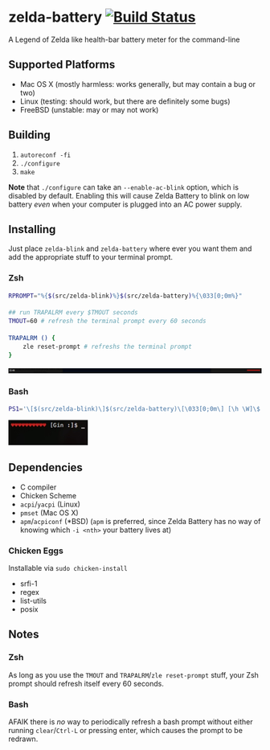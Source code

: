 zelda-battery [![Build Status](https://travis-ci.org/dopm/zelda-battery.svg?branch=master)](https://travis-ci.org/dopm/zelda-battery)
=============

A Legend of Zelda like health-bar battery meter for the command-line

## Supported Platforms

* Mac OS X (mostly harmless: works generally, but may contain a bug or two)
* Linux (testing: should work, but there are definitely some bugs)
* FreeBSD (unstable: may or may not work)


## Building
1. `autoreconf -fi`
2. `./configure`
3. `make`

__Note__ that `./configure` can take an `--enable-ac-blink` option, which is disabled by default.  Enabling this will cause Zelda Battery to blink on low battery _even_ when your computer is plugged into an AC power supply.

## Installing
Just place `zelda-blink` and `zelda-battery` where ever you want them and add the appropriate stuff to your terminal prompt.

### Zsh
```bash
RPROMPT="%{$(src/zelda-blink)%}$(src/zelda-battery)%{\033[0;0m%}"

## run TRAPALRM every $TMOUT seconds
TMOUT=60 # refresh the terminal prompt every 60 seconds

TRAPALRM () {
    zle reset-prompt # refreshs the terminal prompt
}
```
![example showing zelda-battery in a Zsh prompt](/example/zsh.jpg)


### Bash
```bash
PS1='\[$(src/zelda-blink)\]$(src/zelda-battery)\[\033[0;0m\] [\h \W]\$ '
```
![example showing zelda-battery in a Bash prompt](/example/bash.jpg)

## Dependencies
* C compiler
* Chicken Scheme
* `acpi`/`yacpi` (Linux)
* `pmset` (Mac OS X)
* `apm`/`acpiconf` (*BSD) (`apm` is preferred, since Zelda Battery has no way of knowing which `-i <nth>` your battery lives at)

### Chicken Eggs
Installable via `sudo chicken-install`
* srfi-1
* regex
* list-utils
* posix

## Notes

### Zsh
As long as you use the `TMOUT` and `TRAPALRM`/`zle reset-prompt` stuff, your Zsh prompt should refresh itself every 60 seconds.

### Bash
AFAIK there is _no_ way to periodically refresh a bash prompt without either running `clear`/`Ctrl-L` or pressing enter, which causes the prompt to be redrawn.
